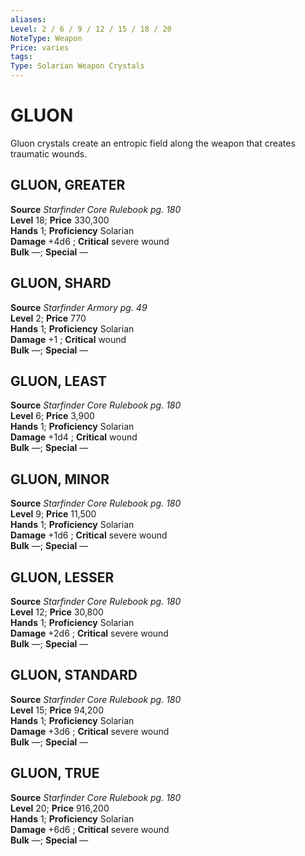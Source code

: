 ```yaml
---
aliases: 
Level: 2 / 6 / 9 / 12 / 15 / 18 / 20
NoteType: Weapon
Price: varies
tags: 
Type: Solarian Weapon Crystals
---
```

# GLUON

Gluon crystals create an entropic field along the weapon that creates traumatic wounds.  

##  GLUON, GREATER

**Source** _Starfinder Core Rulebook pg. 180_  
**Level** 18; **Price** 330,300  
**Hands** 1; **Proficiency** Solarian  
**Damage** +4d6 ; **Critical** severe wound  
**Bulk** —; **Special** —

##  GLUON, SHARD

**Source** _Starfinder Armory pg. 49_  
**Level** 2; **Price** 770  
**Hands** 1; **Proficiency** Solarian  
**Damage** +1 ; **Critical** wound  
**Bulk** —; **Special** —

##  GLUON, LEAST

**Source** _Starfinder Core Rulebook pg. 180_  
**Level** 6; **Price** 3,900  
**Hands** 1; **Proficiency** Solarian  
**Damage** +1d4 ; **Critical** wound  
**Bulk** —; **Special** —

##  GLUON, MINOR

**Source** _Starfinder Core Rulebook pg. 180_  
**Level** 9; **Price** 11,500  
**Hands** 1; **Proficiency** Solarian  
**Damage** +1d6 ; **Critical** severe wound  
**Bulk** —; **Special** —

##  GLUON, LESSER

**Source** _Starfinder Core Rulebook pg. 180_  
**Level** 12; **Price** 30,800  
**Hands** 1; **Proficiency** Solarian  
**Damage** +2d6 ; **Critical** severe wound  
**Bulk** —; **Special** —

##  GLUON, STANDARD

**Source** _Starfinder Core Rulebook pg. 180_  
**Level** 15; **Price** 94,200  
**Hands** 1; **Proficiency** Solarian  
**Damage** +3d6 ; **Critical** severe wound  
**Bulk** —; **Special** —

##  GLUON, TRUE

**Source** _Starfinder Core Rulebook pg. 180_  
**Level** 20; **Price** 916,200  
**Hands** 1; **Proficiency** Solarian  
**Damage** +6d6 ; **Critical** severe wound  
**Bulk** —; **Special** —